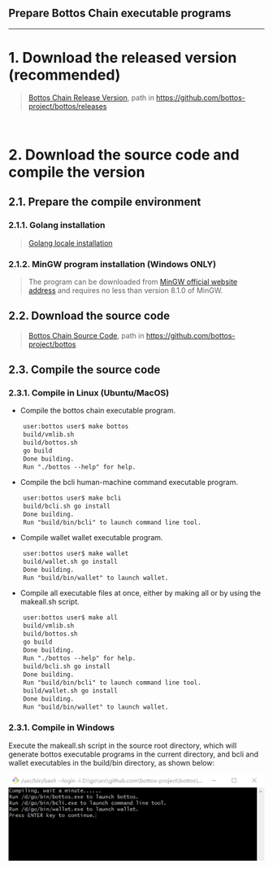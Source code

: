 
Prepare Bottos Chain executable programs
-------------

------

# 1. Download the released version (recommended)

> [Bottos Chain Release Version](https://github.com/bottos-project/bottos/releases), path in https://github.com/bottos-project/bottos/releases

&nbsp;

# 2. Download the source code and compile the version



## 2.1. Prepare the compile environment

### 2.1.1. Golang installation

> [Golang locale installation](./Set_up_the_Golang_Developping_environment.md)

### 2.1.2. MinGW program installation (Windows ONLY)
> The program can be downloaded from [MinGW official website address](http://www.mingw.org/) and requires no less than version 8.1.0 of MinGW.

## 2.2. Download the source code

> [Bottos Chain Source Code](https://github.com/bottos-project/bottos), path in https://github.com/bottos-project/bottos


## 2.3. Compile the source code

### 2.3.1. Compile in Linux (Ubuntu/MacOS)

- Compile the bottos chain executable program.
```
    user:bottos user$ make bottos
    build/vmlib.sh
    build/bottos.sh
    go build
    Done building.
    Run "./bottos --help" for help.
```
- Compile the bcli human-machine command executable program.
```
    user:bottos user$ make bcli
    build/bcli.sh go install
    Done building.
    Run "build/bin/bcli" to launch command line tool.
```
- Compile wallet wallet executable program.
```
    user:bottos user$ make wallet
    build/wallet.sh go install
    Done building.
    Run "build/bin/wallet" to launch wallet.
```
- Compile all executable files at once, either by making all or by using the makeall.sh script.

```
    user:bottos user$ make all
    build/vmlib.sh
    build/bottos.sh
    go build
    Done building.
    Run "./bottos --help" for help.
    build/bcli.sh go install
    Done building.
    Run "build/bin/bcli" to launch command line tool.
    build/wallet.sh go install
    Done building.
    Run "build/bin/wallet" to launch wallet.
```

### 2.3.1. Compile in Windows

Execute the makeall.sh script in the source root directory, which will generate bottos executable programs in the current directory, and bcli and wallet executables in the build/bin directory, as shown below:

![](../common/windows_compile.png)

